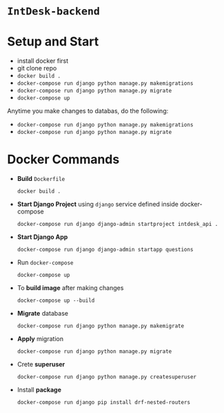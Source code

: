# **`IntDesk-backend`**

# Setup and Start

- install docker first
- git clone repo
- `docker build .`
- `docker-compose run django python manage.py makemigrations`
- `docker-compose run django python manage.py migrate`
- `docker-compose up`


Anytime you make changes to databas, do the following:
- `docker-compose run django python manage.py makemigrations`
- `docker-compose run django python manage.py migrate`

# Docker Commands
 
- **Build** `Dockerfile` 
  
    `docker build .`

- **Start Django Project** using `django` service defined inside docker-compose
  
    `docker-compose run django django-admin startproject intdesk_api .`

- **Start Django App**
  
    `docker-compose run django django-admin startapp questions`

- Run `docker-compose`
  
    `docker-compose up`

- To **build image** after making changes 

    `docker-compose up --build`

- **Migrate** database 

    `docker-compose run django python manage.py makemigrate`

- **Apply** migration

    `docker-compose run django python manage.py migrate`

- Crete **superuser** 

    `docker-compose run django python manage.py createsuperuser`

- Install **package**

    `docker-compose run django pip install drf-nested-routers`
